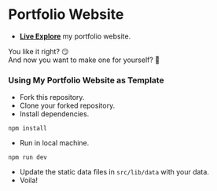 # Portfolio Website

- [**Live Explore**](https://shadmansshuvo.github.io/) my portfolio website.

You like it right? :smirk:
</br>
And now you want to make one for yourself? :hugs:

### Using My Portfolio Website as Template
- Fork this repository.
- Clone your forked repository.
- Install dependencies.
```
npm install
```

- Run in local machine.
```
npm run dev
```

- Update the static data files in ```src/lib/data``` with your data.
- Voila! 

